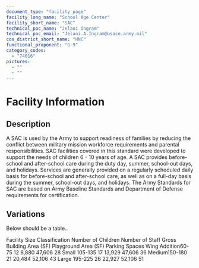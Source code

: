 ```yaml
---
document_type: "facility_page"
facility_long_name: "School Age Center"
facility_short_name: "SAC"
technical_poc_name: "Jelani Ingram"
technical_poc_email: "Jelani.A.Ingram@usace.army.mil"
cos_district_short_name: "HNC"
functional_proponent: "G-9"
category_codes:
  - "74016"
pictures:
  - ""
  - ""
---
```


# Facility Information

## Description

A SAC is used by the Army to support readiness of families by reducing the conflict between military mission workforce requirements and parental responsibilities. SAC facilities covered in this standard were developed to support the needs of children 6 - 10 years of age. A SAC provides before-school and after-school care during the duty day, summer, school-out days, and holidays. Services are generally provided on a regularly scheduled daily basis for before-school and after-school care, as well as on a full-day basis during the summer, school-out days, and holidays. The Army Standards for SAC are based on Army Baseline Standards and Department of Defense requirements for certification.

## Variations

Below should be a table..

Facility Size Classification Number of Children ​Number of Staff ​Gross Building Area (SF) Playground Area (SF) ​Parking Spaces
Wing Addition​ ​60-75 ​12 ​8,880 ​47,606 ​28
Small​ 105-135 ​17 ​13,929 ​47,606 ​36
Medium​ ​150-180 ​21 ​20,484 ​52,106 ​43
Large​ ​195-225 ​26 ​22,927 ​52,106 ​51
